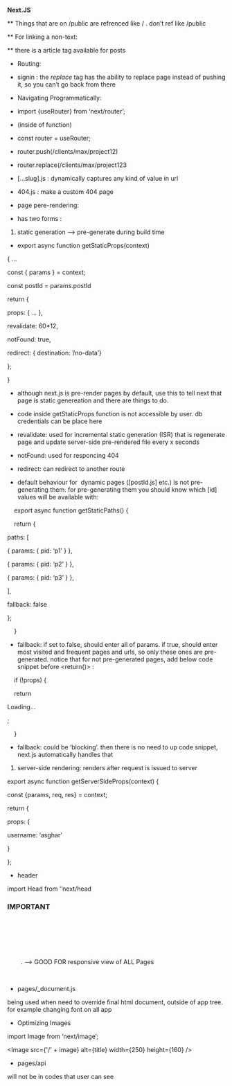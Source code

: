 **Next.JS**

\*\* Things that are on /public are refrenced like / . don’t ref like /public

\*\* For linking a non-text:

<span class="Apple-tab-span" style="white-space: pre;"></span><Link href=‘/some-link’>

<span class="Apple-tab-span" style="white-space: pre;"></span><a>

<span class="Apple-tab-span" style="white-space: pre;"></span><span class="Apple-tab-span" style="white-space: pre;"></span><Logo />

<span class="Apple-tab-span" style="white-space: pre;"></span></a>

<span class="Apple-tab-span" style="white-space: pre;"></span></Link>

\*\* there is a article tag available for posts <article></article>

- <span class="s1" style="font-variant-numeric: normal; font-variant-east-asian: normal; font-variant-alternates: normal; font-kerning: auto; font-optical-sizing: auto; font-feature-settings: normal; font-variation-settings: normal; font-variant-position: normal; font-stretch: normal; font-size: 9px; line-height: normal; font-family: Menlo;"></span>Routing:

- <span class="s2" style="font-variant-numeric: normal; font-variant-east-asian: normal; font-variant-alternates: normal; font-kerning: auto; font-optical-sizing: auto; font-feature-settings: normal; font-variation-settings: normal; font-variant-position: normal; font-stretch: normal; font-size: 12px; line-height: normal;"></span><link replace href=“/signin”>signin</link> : the _replace_ tag has the ability to replace page instead of pushing it, so you can’t go back from there
- <span class="s2" style="font-variant-numeric: normal; font-variant-east-asian: normal; font-variant-alternates: normal; font-kerning: auto; font-optical-sizing: auto; font-feature-settings: normal; font-variation-settings: normal; font-variant-position: normal; font-stretch: normal; font-size: 12px; line-height: normal;"></span>Navigating Programmatically:

- <span class="s2" style="font-variant-numeric: normal; font-variant-east-asian: normal; font-variant-alternates: normal; font-kerning: auto; font-optical-sizing: auto; font-feature-settings: normal; font-variation-settings: normal; font-variant-position: normal; font-stretch: normal; font-size: 12px; line-height: normal;"></span>import {useRouter} from ‘next/router’;
- <span class="s2" style="font-variant-numeric: normal; font-variant-east-asian: normal; font-variant-alternates: normal; font-kerning: auto; font-optical-sizing: auto; font-feature-settings: normal; font-variation-settings: normal; font-variant-position: normal; font-stretch: normal; font-size: 12px; line-height: normal;"></span>(inside of function)
- <span class="s2" style="font-variant-numeric: normal; font-variant-east-asian: normal; font-variant-alternates: normal; font-kerning: auto; font-optical-sizing: auto; font-feature-settings: normal; font-variation-settings: normal; font-variant-position: normal; font-stretch: normal; font-size: 12px; line-height: normal;"></span>const router = useRouter;
- <span class="s2" style="font-variant-numeric: normal; font-variant-east-asian: normal; font-variant-alternates: normal; font-kerning: auto; font-optical-sizing: auto; font-feature-settings: normal; font-variation-settings: normal; font-variant-position: normal; font-stretch: normal; font-size: 12px; line-height: normal;"></span>router.push(/clients/max/project12)
- <span class="s2" style="font-variant-numeric: normal; font-variant-east-asian: normal; font-variant-alternates: normal; font-kerning: auto; font-optical-sizing: auto; font-feature-settings: normal; font-variation-settings: normal; font-variant-position: normal; font-stretch: normal; font-size: 12px; line-height: normal;"></span>router.replace(/clients/max/project123

- <span class="s2" style="font-variant-numeric: normal; font-variant-east-asian: normal; font-variant-alternates: normal; font-kerning: auto; font-optical-sizing: auto; font-feature-settings: normal; font-variation-settings: normal; font-variant-position: normal; font-stretch: normal; font-size: 12px; line-height: normal;"></span>[…slug].js : dynamically captures any kind of value in url
- <span class="s2" style="font-variant-numeric: normal; font-variant-east-asian: normal; font-variant-alternates: normal; font-kerning: auto; font-optical-sizing: auto; font-feature-settings: normal; font-variation-settings: normal; font-variant-position: normal; font-stretch: normal; font-size: 12px; line-height: normal;"></span>404.js : make a custom 404 page

- <span class="s1" style="font-variant-numeric: normal; font-variant-east-asian: normal; font-variant-alternates: normal; font-kerning: auto; font-optical-sizing: auto; font-feature-settings: normal; font-variation-settings: normal; font-variant-position: normal; font-stretch: normal; font-size: 9px; line-height: normal; font-family: Menlo;"></span>page pere-rendering:

- <span class="s2" style="font-variant-numeric: normal; font-variant-east-asian: normal; font-variant-alternates: normal; font-kerning: auto; font-optical-sizing: auto; font-feature-settings: normal; font-variation-settings: normal; font-variant-position: normal; font-stretch: normal; font-size: 12px; line-height: normal;"></span>has two forms :

1.  static generation —> pre-generate during build time

- export async function getStaticProps(context)<span class="Apple-converted-space"> </span>

<span class="Apple-tab-span" style="white-space: pre;"></span>{ …

<span class="Apple-tab-span" style="white-space: pre;"></span>const { params } = context;

<span class="Apple-tab-span" style="white-space: pre;"></span>const postId = params.postId

<span class="Apple-tab-span" style="white-space: pre;"></span>return {

<span class="Apple-tab-span" style="white-space: pre;"></span><span class="Apple-tab-span" style="white-space: pre;"></span>props: { … },

<span class="Apple-tab-span" style="white-space: pre;"></span><span class="Apple-tab-span" style="white-space: pre;"></span>revalidate: 60\*12,

<span class="Apple-tab-span" style="white-space: pre;"></span><span class="Apple-tab-span" style="white-space: pre;"></span>notFound: true,

<span class="Apple-tab-span" style="white-space: pre;"></span><span class="Apple-tab-span" style="white-space: pre;"></span>redirect: { destination: ’/no-data’}

<span class="Apple-tab-span" style="white-space: pre;"></span><span class="Apple-tab-span" style="white-space: pre;"></span>

<span class="Apple-tab-span" style="white-space: pre;"></span>};

<span class="Apple-tab-span" style="white-space: pre;"></span>}

- <span class="s2" style="font-variant-numeric: normal; font-variant-east-asian: normal; font-variant-alternates: normal; font-kerning: auto; font-optical-sizing: auto; font-feature-settings: normal; font-variation-settings: normal; font-variant-position: normal; font-stretch: normal; font-size: 12px; line-height: normal;"></span>although next.js is pre-render pages by default, use this to tell next that page is static genereation and there are things to do.
- <span class="s2" style="font-variant-numeric: normal; font-variant-east-asian: normal; font-variant-alternates: normal; font-kerning: auto; font-optical-sizing: auto; font-feature-settings: normal; font-variation-settings: normal; font-variant-position: normal; font-stretch: normal; font-size: 12px; line-height: normal;"></span>code inside getStaticProps function is not accessible by user. db credentials can be place here
- <span class="s2" style="font-variant-numeric: normal; font-variant-east-asian: normal; font-variant-alternates: normal; font-kerning: auto; font-optical-sizing: auto; font-feature-settings: normal; font-variation-settings: normal; font-variant-position: normal; font-stretch: normal; font-size: 12px; line-height: normal;"></span>revalidate: used for incremental static generation (ISR) that is regenerate page and update server-side pre-rendered file every x seconds
- <span class="s2" style="font-variant-numeric: normal; font-variant-east-asian: normal; font-variant-alternates: normal; font-kerning: auto; font-optical-sizing: auto; font-feature-settings: normal; font-variation-settings: normal; font-variant-position: normal; font-stretch: normal; font-size: 12px; line-height: normal;"></span>notFound: used for responcing 404
- <span class="s2" style="font-variant-numeric: normal; font-variant-east-asian: normal; font-variant-alternates: normal; font-kerning: auto; font-optical-sizing: auto; font-feature-settings: normal; font-variation-settings: normal; font-variant-position: normal; font-stretch: normal; font-size: 12px; line-height: normal;"></span>redirect: can redirect to another route

- <span class="s2" style="font-variant-numeric: normal; font-variant-east-asian: normal; font-variant-alternates: normal; font-kerning: auto; font-optical-sizing: auto; font-feature-settings: normal; font-variation-settings: normal; font-variant-position: normal; font-stretch: normal; font-size: 12px; line-height: normal;"></span>default behaviour for<span class="Apple-converted-space"> </span> dynamic pages ([postId.js] etc.) is not pre-generating them. for pre-generating them you should know which [id] values will be available with:

<span class="Apple-converted-space">   </span> export async function getStaticPaths() {

<span class="Apple-converted-space">    <span class="Apple-tab-span" style="white-space: pre;"></span></span>return {

<span class="Apple-tab-span" style="white-space: pre;"></span><span class="Apple-tab-span" style="white-space: pre;"></span><span class="Apple-tab-span" style="white-space: pre;"></span>paths: [

<span class="Apple-tab-span" style="white-space: pre;"></span><span class="Apple-tab-span" style="white-space: pre;"></span><span class="Apple-tab-span" style="white-space: pre;"></span><span class="Apple-tab-span" style="white-space: pre;"></span>{ params: { pid: ‘p1’ } },

<span class="Apple-tab-span" style="white-space: pre;"></span><span class="Apple-tab-span" style="white-space: pre;"></span><span class="Apple-tab-span" style="white-space: pre;"></span><span class="Apple-tab-span" style="white-space: pre;"></span>{ params: { pid: ‘p2’ } },

<span class="Apple-tab-span" style="white-space: pre;"></span><span class="Apple-tab-span" style="white-space: pre;"></span><span class="Apple-tab-span" style="white-space: pre;"></span><span class="Apple-tab-span" style="white-space: pre;"></span>{ params: { pid: ‘p3’ } },

<span class="Apple-tab-span" style="white-space: pre;"></span><span class="Apple-tab-span" style="white-space: pre;"></span><span class="Apple-tab-span" style="white-space: pre;"></span>],

<span class="Apple-tab-span" style="white-space: pre;"></span><span class="Apple-tab-span" style="white-space: pre;"></span><span class="Apple-tab-span" style="white-space: pre;"></span>fallback: false

<span class="Apple-tab-span" style="white-space: pre;"></span><span class="Apple-tab-span" style="white-space: pre;"></span>};

<span class="Apple-converted-space">   </span> }

- <span class="s2" style="font-variant-numeric: normal; font-variant-east-asian: normal; font-variant-alternates: normal; font-kerning: auto; font-optical-sizing: auto; font-feature-settings: normal; font-variation-settings: normal; font-variant-position: normal; font-stretch: normal; font-size: 12px; line-height: normal;"></span>fallback: if set to false, should enter all of params. if true, should enter most visited and frequent pages and urls, so only these ones are pre-generated. notice that for not pre-generated pages, add below code snippet before <return()> :

<span class="Apple-converted-space">   </span> if (!props) {

<span class="Apple-converted-space">    <span class="Apple-tab-span" style="white-space: pre;"></span></span>return <p>Loading…</p>;

<span class="Apple-converted-space">   </span> }

- <span class="s2" style="font-variant-numeric: normal; font-variant-east-asian: normal; font-variant-alternates: normal; font-kerning: auto; font-optical-sizing: auto; font-feature-settings: normal; font-variation-settings: normal; font-variant-position: normal; font-stretch: normal; font-size: 12px; line-height: normal;"></span>fallback: could be ‘blocking’. then there is no need to up code snippet, next.js automatically handles that

1.  server-side rendering: renders after request is issued to server

export async function getServerSideProps(context) {

<span class="Apple-tab-span" style="white-space: pre;"></span>const {params, req, res} = context;

<span class="Apple-tab-span" style="white-space: pre;"></span>return {

<span class="Apple-tab-span" style="white-space: pre;"></span><span class="Apple-tab-span" style="white-space: pre;"></span>props: {

<span class="Apple-tab-span" style="white-space: pre;"></span><span class="Apple-tab-span" style="white-space: pre;"></span><span class="Apple-tab-span" style="white-space: pre;"></span>username: ‘asghar’

<span class="Apple-tab-span" style="white-space: pre;"></span><span class="Apple-tab-span" style="white-space: pre;"></span>}

};

- <span class="s1" style="font-variant-numeric: normal; font-variant-east-asian: normal; font-variant-alternates: normal; font-kerning: auto; font-optical-sizing: auto; font-feature-settings: normal; font-variation-settings: normal; font-variant-position: normal; font-stretch: normal; font-size: 9px; line-height: normal; font-family: Menlo;"></span>header

import Head from ‘’next/head

### IMPORTANT

<span class="Apple-converted-space">     </span> <Head>

<span class="Apple-converted-space">       </span> <title>Next Events</title>

<span class="Apple-converted-space">       </span> <meta name='description' content='NextJS Events' />

<span class="Apple-converted-space">       </span> <meta name='viewport' content='initial-scale=1.0, width=device-width' />. —> GOOD FOR responsive view of ALL Pages

<span class="Apple-converted-space">     </span> </Head>

- <span class="s1" style="font-variant-numeric: normal; font-variant-east-asian: normal; font-variant-alternates: normal; font-kerning: auto; font-optical-sizing: auto; font-feature-settings: normal; font-variation-settings: normal; font-variant-position: normal; font-stretch: normal; font-size: 9px; line-height: normal; font-family: Menlo;"></span>pages/\_document.js

being used when need to override final html document, outside of app tree. for example changing font on all app

- <span class="s1" style="font-variant-numeric: normal; font-variant-east-asian: normal; font-variant-alternates: normal; font-kerning: auto; font-optical-sizing: auto; font-feature-settings: normal; font-variation-settings: normal; font-variant-position: normal; font-stretch: normal; font-size: 9px; line-height: normal; font-family: Menlo;"></span>Optimizing Images

import Image from ‘next/image’;

<Image src={'/' + image} alt={title} width={250} height={160} />

- <span class="s1" style="font-variant-numeric: normal; font-variant-east-asian: normal; font-variant-alternates: normal; font-kerning: auto; font-optical-sizing: auto; font-feature-settings: normal; font-variation-settings: normal; font-variant-position: normal; font-stretch: normal; font-size: 9px; line-height: normal; font-family: Menlo;"></span>pages/api<span class="Apple-converted-space"> </span>

will not be in codes that user can see
